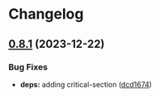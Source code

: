# Changelog

## [0.8.1](https://github.com/xmc-rs/xmc4100/compare/v0.8.0...v0.8.1) (2023-12-22)


### Bug Fixes

* **deps:** adding critical-section ([dcd1674](https://github.com/xmc-rs/xmc4100/commit/dcd1674078f9950f2d81af08221e05874dc332fd))
